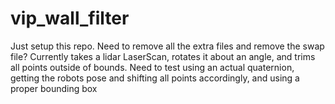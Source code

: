 # vip_wall_filter
Just setup this repo. Need to remove all the extra files and remove the swap file?
		Currently takes a lidar LaserScan, rotates it about an angle, and trims all points outside of bounds. Need to test using an actual quaternion, getting the robots pose and shifting all points accordingly, and using a proper bounding box
